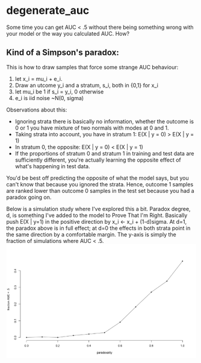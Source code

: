 # degenerate_auc

Some time you can get AUC < .5 without there being something wrong with
your model or the way you calculated AUC. How?

## Kind of a Simpson's paradox:
This is how to draw samples that force some strange AUC behaviour: 

 1. let x_i = mu_i + e_i.
 1. Draw an utcome y_i and a stratum, s_i, both in {0,1} for x_i 
 1. let mu_i be 1 if s_i = y_i, 0 otherwise
 1. e_i is iid noise ~N(0, sigma)
 
Observations about this:

 * Ignoring strata there is basically no information, whether the outcome is 0 or 1
 you have mixture of two normals with modes at 0 and 1.
 * Taking strata into account, you have in stratum 1: E(X | y = 0) > E(X | y = 1)
 * In stratum 0, the opposite: E(X | y = 0) < E(X | y = 1)
 * If the proportions of stratum 0 and stratum 1 in training and test data are 
 sufficiently different, you're actually learning the opposite effect of what's happening
 in test data. 
 
You'd be best off predicting the opposite of what the model says, but
you can't know that because you ignored the strata. Hence, outcome 1 samples are
ranked lower than outcome 0 samples in the test set because you had a paradox 
going on. 

Below is a simulation study where I've explored this a bit. Paradox degree, d, is 
something I've added to the model to Prove That I'm Right. Basically push 
E(X | y=1) in the positive direction by x_i <- x_i + (1-d)sigma. At d=1, the paradox
above is in full effect; at d=0 the effects in both strata point in the same direction by
a comfortable margin. The y-axis is simply the fraction of simulations where AUC < .5.
![if you're having stratum problems I feel bad for you son](figures/paradoxality.png)



